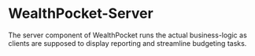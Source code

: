 # WealthPocket-Server

The server component of WealthPocket runs the actual business-logic as clients are supposed to display reporting and streamline budgeting tasks.
